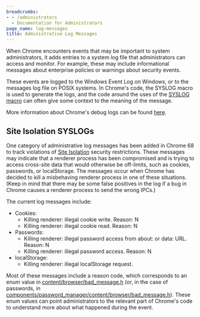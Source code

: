 ```yaml
---
breadcrumbs:
- - /administrators
  - Documentation for Administrators
page_name: log-messages
title: Administrative Log Messages
---
```


When Chrome encounters events that may be important to system administrators, it
adds entries to a system log file that administrators can access and monitor.
For example, these may include informational messages about enterprise policies
or warnings about security events.

These events are logged to the Windows Event Log on Windows, or to the messages
log file on POSIX systems. In Chrome's code, the SYSLOG macro is used to
generate the logs, and the code around the uses of the [SYSLOG
macro](https://cs.chromium.org/chromium/src/base/syslog_logging.h) can often
give some context to the meaning of the message.

More information about Chrome's debug logs can be found
[here](https://support.google.com/chrome/a/answer/6271282?hl=en).

## Site Isolation SYSLOGs

One category of administrative log messages has been added in Chrome 68 to track
violations of [Site Isolation](/Home/chromium-security/site-isolation) security
restrictions. These messages may indicate that a renderer process has been
compromised and is trying to access cross-site data that would otherwise be
off-limits, such as cookies, passwords, or localStorage. The messages occur when
Chrome has decided to kill a misbehaving renderer process in one of these
situations. (Keep in mind that there may be some false positives in the log if a
bug in Chrome causes a renderer process to send the wrong IPCs.)

The current log messages include:

*   Cookies:
    *   Killing renderer: illegal cookie write. Reason: N
    *   Killing renderer: illegal cookie read. Reason: N
*   Passwords:
    *   Killing renderer: illegal password access from about: or data:
                URL. Reason: N
    *   Killing renderer: illegal password access. Reason: N
*   localStorage:
    *   Killing renderer: illegal localStorage request.

Most of these messages include a reason code, which corresponds to an enum value
in
[content/browser/bad_message.h](https://cs.chromium.org/chromium/src/content/browser/bad_message.h)
(or, in the case of passwords, in
[components/password_manager/content/browser/bad_message.h](https://cs.chromium.org/chromium/src/components/password_manager/content/browser/bad_message.h)).
These enum values can point administrators to the relevant part of Chrome's code
to understand more about what happened during the event.
